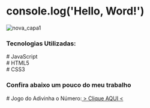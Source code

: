 # console.log('Hello, Word!')
![nova_capa1](https://user-images.githubusercontent.com/111925696/210267659-cb7e3a6a-1af6-44dc-b8e7-42534c67e475.png)
 <h3>Tecnologias Utilizadas:</h3>
  # JavaScript<br>
  # HTML5<br>
  # CSS3<br>
<h3>Confira abaixo um pouco do meu trabalho</h3>
# Jogo do Adivinha o Número:<a href="https://melquetrindade.github.io/front_end/adivinhe_num/ex6.html"> > Clique AQUI < </a>
